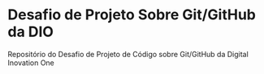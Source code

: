 # Desafio de Projeto Sobre Git/GitHub da DIO
Repositório do Desafio de Projeto de Código sobre Git/GitHub da Digital Inovation One
